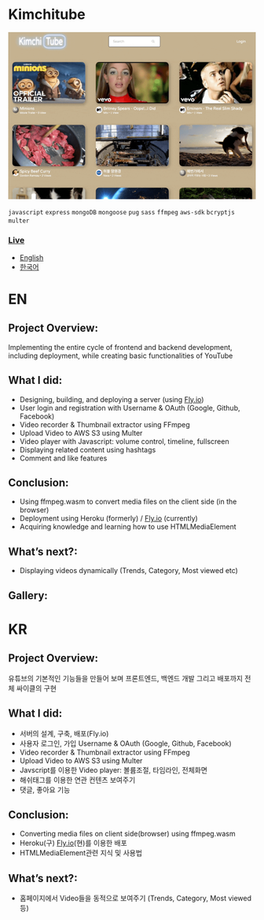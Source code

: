 # Kimchitube

![screen shot](/gallery/1.gif)

`javascript`
`express`
`mongoDB`
`mongoose`
`pug`
`sass`
`ffmpeg`
`aws-sdk`
`bcryptjs`
`multer`

### [Live](https://kimchitube1.fly.dev/)

- [English](#en)
- [한국어](#kr)

# EN

## Project Overview:

Implementing the entire cycle of frontend and backend development, including deployment, while creating basic functionalities of YouTube

## What I did:

- Designing, building, and deploying a server (using [Fly.io](http://fly.io/))
- User login and registration with Username & OAuth (Google, Github, Facebook)
- Video recorder & Thumbnail extractor using FFmpeg
- Upload Video to AWS S3 using Multer
- Video player with Javascript: volume control, timeline, fullscreen
- Displaying related content using hashtags
- Comment and like features

## Conclusion:

- Using ffmpeg.wasm to convert media files on the client side (in the browser)
- Deployment using Heroku (formerly) / [Fly.io](http://fly.io/) (currently)
- Acquiring knowledge and learning how to use HTMLMediaElement

## What’s next?:

- Displaying videos dynamically (Trends, Category, Most viewed etc)

## Gallery:

# KR

## Project Overview:

유튜브의 기본적인 기능들을 만들어 보며 프론트엔드, 백엔드 개발 그리고 배포까지 전체 싸이클의 구현

## What I did:

- 서버의 설계, 구축, 배포(Fly.io)
- 사용자 로그인, 가입 Username & OAuth (Google, Github, Facebook)
- Video recorder & Thumbnail extractor using FFmpeg
- Upload Video to AWS S3 using Multer
- Javscript를 이용한 Video player: 볼륨조절, 타임라인, 전체화면
- 해쉬태그를 이용한 연관 컨텐츠 보여주기
- 댓글, 좋아요 기능

## Conclusion:

- Converting media files on client side(browser) using ffmpeg.wasm
- Heroku(구) [Fly.io](http://Fly.io)(현)를 이용한 배포
- HTMLMediaElement관련 지식 및 사용법

## What’s next?:

- 홈페이지에서 Video들을 동적으로 보여주기 (Trends, Category, Most viewed등)
